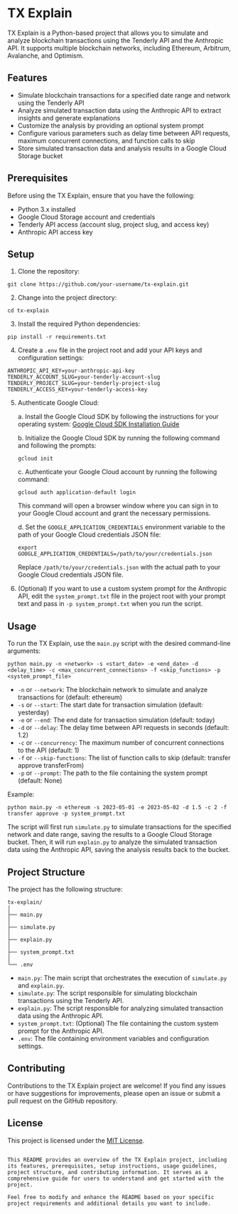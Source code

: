 # TX Explain

TX Explain is a Python-based project that allows you to simulate and analyze blockchain transactions using the Tenderly API and the Anthropic API. It supports multiple blockchain networks, including Ethereum, Arbitrum, Avalanche, and Optimism.

## Features

- Simulate blockchain transactions for a specified date range and network using the Tenderly API
- Analyze simulated transaction data using the Anthropic API to extract insights and generate explanations
- Customize the analysis by providing an optional system prompt
- Configure various parameters such as delay time between API requests, maximum concurrent connections, and function calls to skip
- Store simulated transaction data and analysis results in a Google Cloud Storage bucket

## Prerequisites

Before using the TX Explain, ensure that you have the following:

- Python 3.x installed
- Google Cloud Storage account and credentials
- Tenderly API access (account slug, project slug, and access key)
- Anthropic API access key

## Setup

1. Clone the repository:

```
git clone https://github.com/your-username/tx-explain.git
```

2. Change into the project directory:

```
cd tx-explain
```

3. Install the required Python dependencies:

```
pip install -r requirements.txt
```

4. Create a `.env` file in the project root and add your API keys and configuration settings:

```
ANTHROPIC_API_KEY=your-anthropic-api-key
TENDERLY_ACCOUNT_SLUG=your-tenderly-account-slug
TENDERLY_PROJECT_SLUG=your-tenderly-project-slug
TENDERLY_ACCESS_KEY=your-tenderly-access-key
```

5. Authenticate Google Cloud:

   a. Install the Google Cloud SDK by following the instructions for your operating system: [Google Cloud SDK Installation Guide](https://cloud.google.com/sdk/docs/install)

   b. Initialize the Google Cloud SDK by running the following command and following the prompts:

   ```
   gcloud init
   ```

   c. Authenticate your Google Cloud account by running the following command:

   ```
   gcloud auth application-default login
   ```

   This command will open a browser window where you can sign in to your Google Cloud account and grant the necessary permissions.

   d. Set the `GOOGLE_APPLICATION_CREDENTIALS` environment variable to the path of your Google Cloud credentials JSON file:

   ```
   export GOOGLE_APPLICATION_CREDENTIALS=/path/to/your/credentials.json
   ```

   Replace `/path/to/your/credentials.json` with the actual path to your Google Cloud credentials JSON file.

6. (Optional) If you want to use a custom system prompt for the Anthropic API, edit the `system_prompt.txt` file in the project root with your prompt text and pass in `-p system_prompt.txt` when you run the script.

## Usage

To run the TX Explain, use the `main.py` script with the desired command-line arguments:

```
python main.py -n <network> -s <start_date> -e <end_date> -d <delay_time> -c <max_concurrent_connections> -f <skip_functions> -p <system_prompt_file>
```

- `-n` or `--network`: The blockchain network to simulate and analyze transactions for (default: ethereum)
- `-s` or `--start`: The start date for transaction simulation (default: yesterday)
- `-e` or `--end`: The end date for transaction simulation (default: today)
- `-d` or `--delay`: The delay time between API requests in seconds (default: 1.2)
- `-c` or `--concurrency`: The maximum number of concurrent connections to the API (default: 1)
- `-f` or `--skip-functions`: The list of function calls to skip (default: transfer approve transferFrom)
- `-p` or `--prompt`: The path to the file containing the system prompt (default: None)

Example:

```
python main.py -n ethereum -s 2023-05-01 -e 2023-05-02 -d 1.5 -c 2 -f transfer approve -p system_prompt.txt
```

The script will first run `simulate.py` to simulate transactions for the specified network and date range, saving the results to a Google Cloud Storage bucket. Then, it will run `explain.py` to analyze the simulated transaction data using the Anthropic API, saving the analysis results back to the bucket.

## Project Structure

The project has the following structure:

```
tx-explain/
│
├── main.py
│
├── simulate.py
│
├── explain.py
│
├── system_prompt.txt
│
└── .env
```

- `main.py`: The main script that orchestrates the execution of `simulate.py` and `explain.py`.
- `simulate.py`: The script responsible for simulating blockchain transactions using the Tenderly API.
- `explain.py`: The script responsible for analyzing simulated transaction data using the Anthropic API.
- `system_prompt.txt`: (Optional) The file containing the custom system prompt for the Anthropic API.
- `.env`: The file containing environment variables and configuration settings.

## Contributing

Contributions to the TX Explain project are welcome! If you find any issues or have suggestions for improvements, please open an issue or submit a pull request on the GitHub repository.

## License

This project is licensed under the [MIT License](LICENSE).
```

This README provides an overview of the TX Explain project, including its features, prerequisites, setup instructions, usage guidelines, project structure, and contributing information. It serves as a comprehensive guide for users to understand and get started with the project.

Feel free to modify and enhance the README based on your specific project requirements and additional details you want to include.